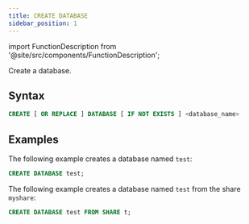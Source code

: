 ```yaml
---
title: CREATE DATABASE
sidebar_position: 1
---
```


import FunctionDescription from '@site/src/components/FunctionDescription';

<FunctionDescription description="Introduced or updated: v1.2.339"/>

Create a database.

## Syntax

```sql
CREATE [ OR REPLACE ] DATABASE [ IF NOT EXISTS ] <database_name>
```

## Examples

The following example creates a database named `test`:

```sql
CREATE DATABASE test;
```

The following example creates a database named `test` from the share `myshare`:

```sql
CREATE DATABASE test FROM SHARE t;
```